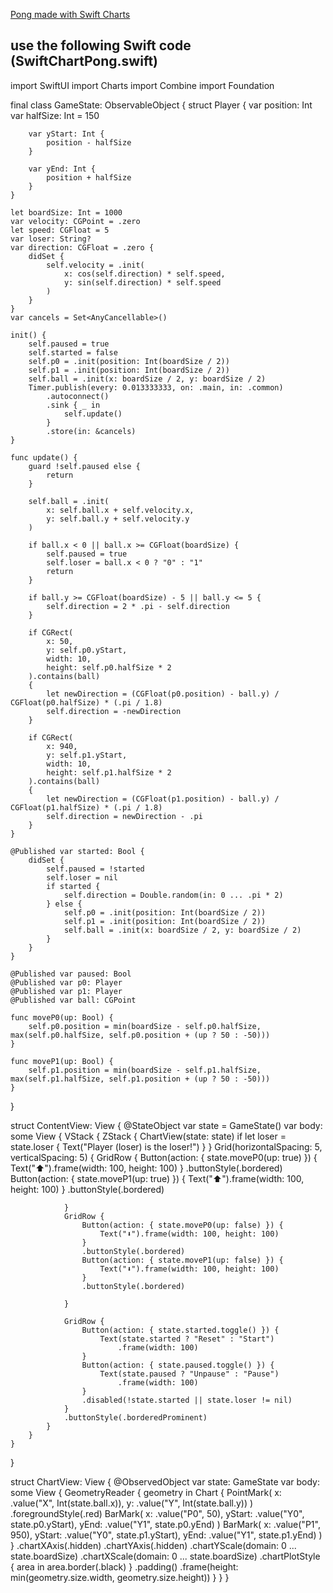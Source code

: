 
[Pong made with Swift Charts](https://gist.github.com/dduan/a3ae008105950dbd843a32fa696a55e1)

## use the following Swift code (SwiftChartPong.swift)


import SwiftUI
import Charts
import Combine
import Foundation

final class GameState: ObservableObject {
    struct Player {
        var position: Int
        var halfSize: Int = 150

        var yStart: Int {
            position - halfSize
        }

        var yEnd: Int {
            position + halfSize
        }
    }

    let boardSize: Int = 1000
    var velocity: CGPoint = .zero
    let speed: CGFloat = 5
    var loser: String?
    var direction: CGFloat = .zero {
        didSet {
            self.velocity = .init(
                x: cos(self.direction) * self.speed,
                y: sin(self.direction) * self.speed
            )
        }
    }
    var cancels = Set<AnyCancellable>()

    init() {
        self.paused = true
        self.started = false
        self.p0 = .init(position: Int(boardSize / 2))
        self.p1 = .init(position: Int(boardSize / 2))
        self.ball = .init(x: boardSize / 2, y: boardSize / 2)
        Timer.publish(every: 0.013333333, on: .main, in: .common)
            .autoconnect()
            .sink { _ in
                self.update()
            }
            .store(in: &cancels)
    }

    func update() {
        guard !self.paused else {
            return
        }

        self.ball = .init(
            x: self.ball.x + self.velocity.x,
            y: self.ball.y + self.velocity.y
        )

        if ball.x < 0 || ball.x >= CGFloat(boardSize) {
            self.paused = true
            self.loser = ball.x < 0 ? "0" : "1"
            return
        }

        if ball.y >= CGFloat(boardSize) - 5 || ball.y <= 5 {
            self.direction = 2 * .pi - self.direction
        }

        if CGRect(
            x: 50,
            y: self.p0.yStart,
            width: 10,
            height: self.p0.halfSize * 2
        ).contains(ball)
        {
            let newDirection = (CGFloat(p0.position) - ball.y) / CGFloat(p0.halfSize) * (.pi / 1.8)
            self.direction = -newDirection
        }

        if CGRect(
            x: 940,
            y: self.p1.yStart,
            width: 10,
            height: self.p1.halfSize * 2
        ).contains(ball)
        {
            let newDirection = (CGFloat(p1.position) - ball.y) / CGFloat(p1.halfSize) * (.pi / 1.8)
            self.direction = newDirection - .pi
        }
    }

    @Published var started: Bool {
        didSet {
            self.paused = !started
            self.loser = nil
            if started {
                self.direction = Double.random(in: 0 ... .pi * 2)
            } else {
                self.p0 = .init(position: Int(boardSize / 2))
                self.p1 = .init(position: Int(boardSize / 2))
                self.ball = .init(x: boardSize / 2, y: boardSize / 2)
            }
        }
    }

    @Published var paused: Bool
    @Published var p0: Player
    @Published var p1: Player
    @Published var ball: CGPoint

    func moveP0(up: Bool) {
        self.p0.position = min(boardSize - self.p0.halfSize, max(self.p0.halfSize, self.p0.position + (up ? 50 : -50)))
    }

    func moveP1(up: Bool) {
        self.p1.position = min(boardSize - self.p1.halfSize, max(self.p1.halfSize, self.p1.position + (up ? 50 : -50)))
    }
}

struct ContentView: View {
    @StateObject var state = GameState()
    var body: some View {
        VStack {
            ZStack {
                ChartView(state: state)
                if let loser = state.loser {
                    Text("Player \(loser) is the loser!")
                }
            }
            Grid(horizontalSpacing: 5, verticalSpacing: 5) {
                GridRow {
                    Button(action: { state.moveP0(up: true) }) {
                        Text("⬆️").frame(width: 100, height: 100)
                    }
                    .buttonStyle(.bordered)
                    Button(action: { state.moveP1(up: true) }) {
                        Text("⬆️").frame(width: 100, height: 100)
                    }
                    .buttonStyle(.bordered)

                }
                GridRow {
                    Button(action: { state.moveP0(up: false) }) {
                        Text("⬇️").frame(width: 100, height: 100)
                    }
                    .buttonStyle(.bordered)
                    Button(action: { state.moveP1(up: false) }) {
                        Text("⬇️").frame(width: 100, height: 100)
                    }
                    .buttonStyle(.bordered)

                }

                GridRow {
                    Button(action: { state.started.toggle() }) {
                        Text(state.started ? "Reset" : "Start")
                            .frame(width: 100)
                    }
                    Button(action: { state.paused.toggle() }) {
                        Text(state.paused ? "Unpause" : "Pause")
                            .frame(width: 100)
                    }
                    .disabled(!state.started || state.loser != nil)
                }
                .buttonStyle(.borderedProminent)
            }
        }
    }
}

struct ChartView: View {
    @ObservedObject var state: GameState
    var body: some View {
        GeometryReader { geometry in
            Chart {
                PointMark(
                    x: .value("X", Int(state.ball.x)),
                    y: .value("Y", Int(state.ball.y))
                )
                .foregroundStyle(.red)
                BarMark(
                    x: .value("P0", 50),
                    yStart: .value("Y0", state.p0.yStart),
                    yEnd: .value("Y1", state.p0.yEnd)
                )
                BarMark(
                    x: .value("P1", 950),
                    yStart: .value("Y0", state.p1.yStart),
                    yEnd: .value("Y1", state.p1.yEnd)
                )
            }
            .chartXAxis(.hidden)
            .chartYAxis(.hidden)
            .chartYScale(domain: 0 ... state.boardSize)
            .chartXScale(domain: 0 ... state.boardSize)
            .chartPlotStyle { area in
                area.border(.black)
            }
            .padding()
            .frame(height: min(geometry.size.width, geometry.size.height))
        }
    }
}
